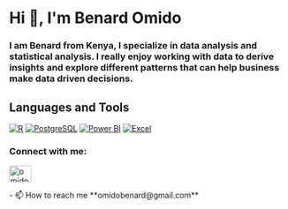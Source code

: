<h1 align="left">Hi 👋, I'm Benard Omido</h1>
<h3 align="left">I am Benard from Kenya, I specialize in data analysis and statistical analysis. I really enjoy working with data to derive insights and explore different patterns that can help business make data driven decisions.</h>

## Languages and Tools

[![R](https://img.shields.io/badge/R-276DC3?style=flat-square&logo=r&logoColor=white)](https://www.r-project.org/) [![PostgreSQL](https://img.shields.io/badge/PostgreSQL-336791?style=flat-square&logo=postgresql&logoColor=white)](https://www.postgresql.org/) [![Power BI](https://img.shields.io/badge/Power_BI-F2C811?style=flat-square&logo=power-bi&logoColor=black)](https://powerbi.microsoft.com) [![Excel](https://img.shields.io/badge/Excel-217346?style=flat-square&logo=microsoft-excel&logoColor=white)](https://www.microsoft.com/en-us/microsoft-365/excel)

<h3 align="left">Connect with me:</h3>
<p align="left">
<a href="https://twitter.com/omido254" target="blank"><img align="center" src="https://raw.githubusercontent.com/rahuldkjain/github-profile-readme-generator/master/src/images/icons/Social/twitter.svg" alt="omido254" height="30" width="40" /></a>
</p>
- 📫 How to reach me **omidobenard@gmail.com**




